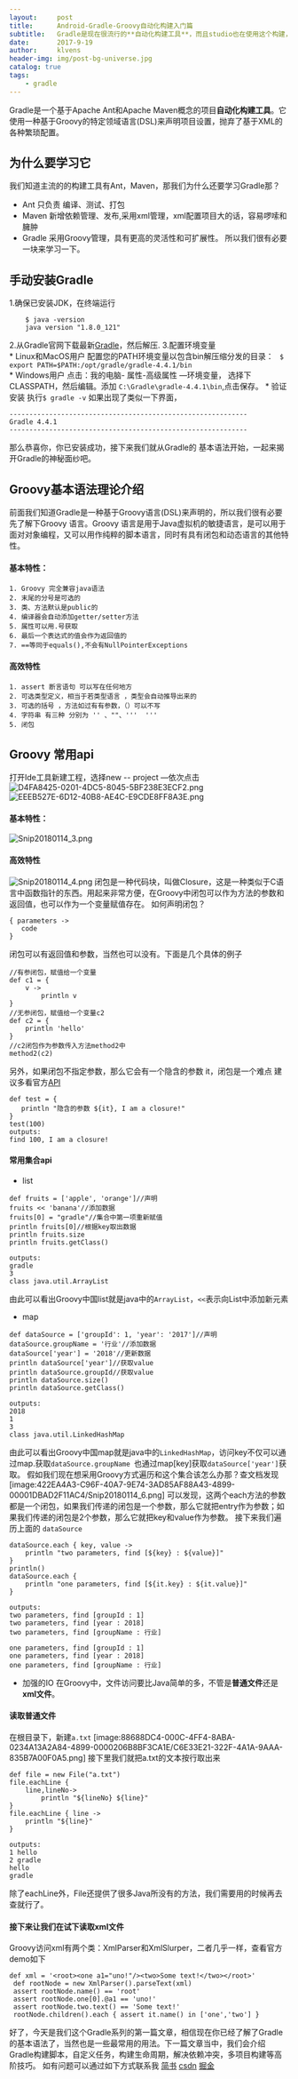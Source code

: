 ```yaml
---
layout:     post
title:      Android-Gradle-Groovy自动化构建入门篇
subtitle:   Gradle是现在很流行的**自动化构建工具**，而且studio也在使用这个构建，我们很有必要了解它。
date:       2017-9-19
author:     klvens
header-img: img/post-bg-universe.jpg
catalog: true
tags:
    - gradle
---
```


Gradle是一个基于Apache Ant和Apache Maven概念的项目**自动化构建工具**。它使用一种基于Groovy的特定领域语言(DSL)来声明项目设置，抛弃了基于XML的各种繁琐配置。
## 为什么要学习它
我们知道主流的的构建工具有Ant，Maven，那我们为什么还要学习Gradle那？
* Ant    只负责  编译、测试、打包
* Maven  新增依赖管理、发布,采用xml管理，xml配置项目大的话，容易啰嗦和臃肿
* Gradle    采用Groovy管理，具有更高的灵活性和可扩展性。
所以我们很有必要一块来学习一下。

##  手动安装Gradle
1.确保已安装JDK，在终端运行 
```
   	$ java -version
	java version "1.8.0_121"	
```
2.从Gradle官网下载最新[Gradle](https://gradle.org/releases/)，然后解压.
3.配置环境变量   
			*  Linux和MacOS用户
     		       配置您的PATH环境变量以包含bin解压缩分发的目录：
			` $ export PATH=$PATH:/opt/gradle/gradle-4.4.1/bin`             
			* Windows用户
     			点击：我的电脑- 属性-高级属性 —环境变量，
			选择下 CLASSPATH，然后编辑。添加
			`C:\Gradle\gradle-4.4.1\bin`,点击保存。
			* 验证安装
			执行`$ gradle -v` 如果出现了类似一下界面，
```
------------------------------------------------------------
Gradle 4.4.1
------------------------------------------------------------ 
```

那么恭喜你，你已安装成功，接下来我们就从Gradle的 基本语法开始，一起来揭开Gradle的神秘面纱吧。
## Groovy基本语法理论介绍
前面我们知道Gradle是一种基于Groovy语言(DSL)来声明的，所以我们很有必要先了解下Groovy 语言。Groovy 语言是用于Java虚拟机的敏捷语言，是可以用于面对对象编程，又可以用作纯粹的脚本语言，同时有具有闭包和动态语言的其他特性。

#### 基本特性：
```
1. Groovy 完全兼容java语法
2. 末尾的分号是可选的
3. 类、方法默认是public的
4. 编译器会自动添加getter/setter方法
5. 属性可以用.号获取
6. 最后一个表达式的值会作为返回值的
7. ==等同于equals(),不会有NullPointerExceptions
```

#### 高效特性
``` 
1. assert 断言语句 可以写在任何地方
2. 可选类型定义，相当于若类型语言 ，类型会自动推导出来的
3. 可选的括号 ，方法如过有有参数，（）可以不写
4. 字符串 有三种 分别为 '' 、""、'''  '''
5. 闭包
```

## Groovy  常用api
打开Ide工具新建工程，选择new -- project —依次点击
![D4FA8425-0201-4DC5-8045-5BF238E3ECF2.png](https://user-gold-cdn.xitu.io/2018/1/14/160f44c8d55c3c07?w=1240&h=846&f=png&s=201259)
![EEEB527E-6D12-40B8-AE4C-E9CDE8FF8A3E.png](https://user-gold-cdn.xitu.io/2018/1/14/160f44c8d6eb56c4?w=1240&h=833&f=png&s=169765)
#### 基本特性：
![Snip20180114_3.png](https://user-gold-cdn.xitu.io/2018/1/14/160f44c8d7ed47d1?w=1240&h=507&f=png&s=291680)
#### 高效特性
![Snip20180114_4.png](https://user-gold-cdn.xitu.io/2018/1/14/160f44c8d572d856?w=1240&h=512&f=png&s=252147)
闭包是一种代码块，叫做Closure，这是一种类似于C语言中函数指针的东西。用起来非常方便，在Groovy中闭包可以作为方法的参数和返回值，也可以作为一个变量赋值存在。
如何声明闭包？
```
{ parameters ->
   code
}
```
闭包可以有返回值和参数，当然也可以没有。下面是几个具体的例子
```
//有参闭包，赋值给一个变量
def c1 = {
    v ->
        println v
}
//无参闭包，赋值给一个变量c2
def c2 = {
    println 'hello'
}
//c2闭包作为参数传入方法method2中
method2(c2)
```
另外，如果闭包不指定参数，那么它会有一个隐含的参数 it，闭包是一个难点
建议多看官方[API](http://www.groovy-lang.org/api.html)
```
def test = {
   println "隐含的参数 ${it}, I am a closure!"
}
test(100)
outputs:
find 100, I am a closure! 
```
#### 常用集合api
* list
```
def fruits = ['apple', 'orange']//声明
fruits << 'banana'//添加数据
fruits[0] = "gradle"//集合中第一项重新赋值
println fruits[0]//根据key取出数据
println fruits.size
println fruits.getClass()

outputs:
gradle
3
class java.util.ArrayList
```
 由此可以看出Groovy中国list就是java中的`ArrayList`，`<<`表示向List中添加新元素
* map
```
def dataSource = ['groupId': 1, 'year': '2017']//声明
dataSource.groupName = '行业'//添加数据
dataSource['year'] = '2018'//更新数据
println dataSource['year']//获取value
println dataSource.groupId//获取value
println dataSource.size()
println dataSource.getClass()

outputs:
2018
1
3
class java.util.LinkedHashMap
```
 由此可以看出Groovy中国map就是java中的`LinkedHashMap`，访问key不仅可以通过map.获取`dataSource.groupName `也通过map[key]获取`dataSource['year']`获取。
假如我们现在想采用Groovy方式遍历和这个集合该怎么办那？查文档发现
[image:422EA4A3-C96F-40A7-9E74-3AD85AF88A43-4899-00001DBAD2F11AC4/Snip20180114_6.png]
可以发现，这两个each方法的参数都是一个闭包，如果我们传递的闭包是一个参数，那么它就把entry作为参数；如果我们传递的闭包是2个参数，那么它就把key和value作为参数。
接下来我们遍历上面的 `dataSource`
```
dataSource.each { key, value ->
    println "two parameters, find [${key} : ${value}]"
}
println()
dataSource.each {
    println "one parameters, find [${it.key} : ${it.value}]"
}

outputs:
two parameters, find [groupId : 1]
two parameters, find [year : 2018]
two parameters, find [groupName : 行业]

one parameters, find [groupId : 1]
one parameters, find [year : 2018]
one parameters, find [groupName : 行业]
```
* 加强的IO
在Groovy中，文件访问要比Java简单的多，不管是**普通文件**还是**xml文件**。
#### 读取普通文件
在根目录下，新建`a.txt`
[image:88688DC4-000C-4FF4-8ABA-0234A13A2A84-4899-0000206B8BF3CA1E/C6E33E21-322F-4A1A-9AAA-835B7A00F0A5.png]
接下里我们就把a.txt的文本按行取出来
```
def file = new File("a.txt")
file.eachLine {
    line,lineNo->
        println "${lineNo} ${line}"
}
file.eachLine { line ->
    println "${line}"
}

outputs:
1 hello
2 gradle
hello
gradle

```
除了eachLine外，File还提供了很多Java所没有的方法，我们需要用的时候再去查就行了。
#### 接下来让我们在试下读取xml文件
Groovy访问xml有两个类：XmlParser和XmlSlurper，二者几乎一样，查看官方demo如下
```
def xml = '<root><one a1="uno!"/><two>Some text!</two></root>'
 def rootNode = new XmlParser().parseText(xml)
 assert rootNode.name() == 'root'
 assert rootNode.one[0].@a1 == 'uno!'
 assert rootNode.two.text() == 'Some text!'
 rootNode.children().each { assert it.name() in ['one','two'] }
```

好了，今天是我们这个Gradle系列的第一篇文章，相信现在你已经了解了Gradle的基本语法了，当然也是一些最常用的用法。下一篇文章当中，我们会介绍Gradle构建脚本，自定义任务，构建生命周期，解决依赖冲突，多项目构建等高阶技巧。
如有问题可以通过如下方式联系我
[简书](https://www.jianshu.com/p/20cdcb1bce1b)
[csdn](http://blog.csdn.net/qq_19307133/article/details/79058392)
[掘金](https://juejin.im/post/5a5b366af265da3e58594f00)
